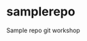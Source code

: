 # samplerepo
Sample repo git workshop 

[](https://media.giphy.com/media/l41lRTRi4lYbaTTcQ/giphy.gif)
